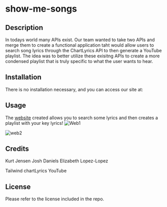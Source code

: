 # show-me-songs

## Description

In todays world many APIs exist. Our team wanted to take two APIs and merge them to create a functional application taht would allow users to search song lyrics through the ChartLyrics API to then generate a YouTube playlist. The idea was to better utilize these exisitng APIs to create a more condensed playlist that is truly specific to what the user wants to hear. 

## Installation

There is no installation necessary, and you can access our site at: 

## Usage

The [website](https:/..) created allows you to search some lyrics and then creates a playlist with your key lyrics! ![Web1](./assets/images/web1.PNG)


 ![web2](./assets/images/web2.PNG)

## Credits

Kurt Jensen
Josh Daniels
Elizabeth Lopez-Lopez

Tailwind
chartLyrics
YouTube

## License

Please refer to the license included in the repo. 

